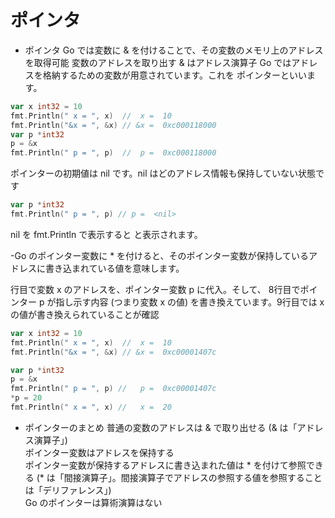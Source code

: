 # ポインタ

- ポインタ
Go では変数に & を付けることで、その変数のメモリ上のアドレスを取得可能
変数のアドレスを取り出す & はアドレス演算子
Go ではアドレスを格納するための変数が用意されています。これを ポインターといいます。

```go
var x int32 = 10
fmt.Println(" x = ", x)  //  x =  10
fmt.Println("&x = ", &x) // &x =  0xc000118000
var p *int32
p = &x
fmt.Println(" p = ", p)  //  p =  0xc000118000
```
ポインターの初期値は nil です。nil はどのアドレス情報も保持していない状態です
```go
var p *int32
fmt.Println(" p = ", p) // p =  <nil>
```
nil を fmt.Println で表示すると <nil> と表示されます。
	
-Go のポインター変数に * を付けると、そのポインター変数が保持しているアドレスに書き込まれている値を意味します。<br>
	
行目で変数 x のアドレスを、ポインター変数 p に代入。そして、 8行目でポインター p が指し示す内容 (つまり変数 x の値) を書き換えています。9行目では x の値が書き換えられていることが確認
```go
var x int32 = 10
fmt.Println(" x = ", x)  //  x =  10
fmt.Println("&x = ", &x) // &x =  0xc00001407c

var p *int32
p = &x
fmt.Println(" p = ", p) //   p =  0xc00001407c
*p = 20
fmt.Println(" x = ", x) //   x =  20
```
- ポインターのまとめ
普通の変数のアドレスは & で取り出せる (& は「アドレス演算子」)<br>
ポインター変数はアドレスを保持する<br>
ポインター変数が保持するアドレスに書き込まれた値は * を付けて参照できる (* は「間接演算子」。間接演算子でアドレスの参照する値を参照することは「デリファレンス」)<br>
Go のポインターは算術演算はない<br>

